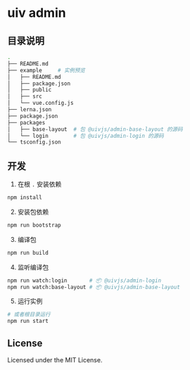 uiv admin
===

## 目录说明

```bash
.
├── README.md
├── example     # 实例预览
│   ├── README.md
│   ├── package.json
│   ├── public
│   ├── src
│   └── vue.config.js
├── lerna.json
├── package.json
├── packages
│   ├── base-layout  # 包 @uivjs/admin-base-layout 的源码
│   └── login        # 包 @uivjs/admin-login 的源码
└── tsconfig.json
```

## 开发

1. 在根 `.` 安装依赖

```bash
npm install
```

2. 安装包依赖

```bash
npm run bootstrap
```

3. 编译包

```bash
npm run build
```

4. 监听编译包

```bash
npm run watch:login       # 📦 @uivjs/admin-login
npm run watch:base-layout # 📦 @uivjs/admin-base-layout
```

5. 运行实例

```bash
# 或者根目录运行
npm run start
```

## License

Licensed under the MIT License.